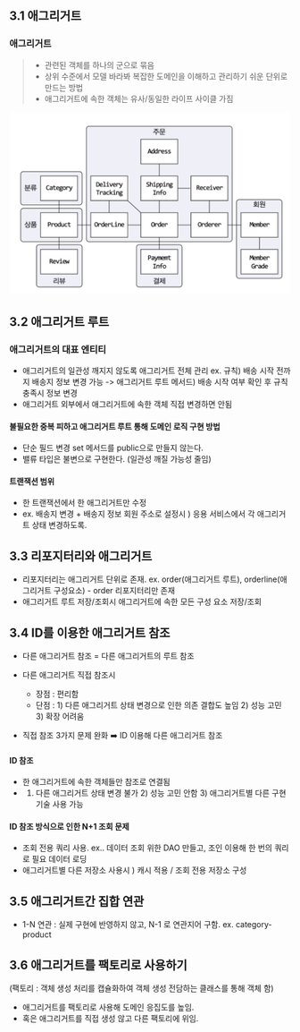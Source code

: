 ## 3.1 애그리거트

### 애그리거트 
> * 관련된 객체를 하나의 군으로 묶음
> * 상위 수준에서 모델 바라봐 복잡한 도메인을 이해하고 관리하기 쉬운 단위로 만드는 방법
> * 애그리거트에 속한 객체는 유사/동일한 라이프 사이클 가짐
> 
![](https://github.com/rigyeonghong/FunDDD/blob/main/rigyeong/CH3/image/Pasted%20image%2020240211182015.png)

## 3.2 애그리거트 루트

### 애그리거트의 대표 엔티티
 * 애그리거트의 일관성 깨지지 않도록 애그리거트 전체 관리 
	   ex. 규칙) 배송 시작 전까지 배송지 정보 변경 가능 -> 애그리거트 루트 메서드) 배송 시작 여부 확인 후 규칙 충족시 정보 변경
 * 애그리거트 외부에서 애그리거트에 속한 객체 직접 변경하면 안됨 

#### 불필요한 중복 피하고 애그리거트 루트 통해 도메인 로직 구현 방법
* 단순 필드 변경 set 메서드를 public으로 만들지 않는다.
* 밸류 타입은 불변으로 구현한다. (일관성 깨질 가능성 줄임)

#### 트랜잭션 범위
* 한 트랜잭션에서 한 애그리거트만 수정
* ex. 배송지 변경 + 배송지 정보 회원 주소로 설정시 ) 응용 서비스에서 각 애그리거트 상태 변경하도록.


## 3.3 리포지터리와 애그리거트

* 리포지터리는 애그리거트 단위로 존재. ex. order(애그리거트 루트), orderline(애그리거트 구성요소) - order 리포지터리만 존재
* 애그리거트 루트 저장/조회시 애그리거트에 속한 모든 구성 요소 저장/조회


## 3.4  ID를 이용한 애그리거트 참조

* 다른 애그리거트 참조 = 다른 애그리거트의 루트 참조
* 다른 애그리거트 직접 참조시
	* 장점 : 편리함
	* 단점 : 1) 다른 애그리거트 상태 변경으로 인한 의존 결합도 높임 2) 성능 고민 3) 확장 어려움

* 직접 참조 3가지 문제 완화 ➡️ ID 이용해 다른 애그리거트 참조
#### ID 참조
* 한 애그리거트에 속한 객체들만 참조로 연결됨 
* 1) 다른 애그리거트 상태 변경 불가 2) 성능 고민 안함 3) 애그리거트별 다른 구현 기술 사용 가능

#### ID 참조 방식으로 인한 N+1 조회 문제
* 조회 전용 쿼리 사용. ex.. 데이터 조회 위한 DAO 만들고, 조인 이용해 한 번의 쿼리로 필요 데이터 로딩 
* 애그리거트별 다른 저장소 사용시 ) 캐시 적용 / 조회 전용 저장소 구성


## 3.5 애그리거트간 집합 연관

* 1-N 연관 : 실제 구현에 반영하지 않고, N-1 로 연관지어 구함. ex. category-product


## 3.6 애그리거트를 팩토리로 사용하기

(팩토리 : 객체 생성 처리를 캡슐화하여 객체 생성 전담하는 클래스를 통해 객체 함)

* 애그리거트를 팩토리로 사용해 도메인 응집도를 높임.
* 혹은 애그리거트를 직접 생성 않고 다른 팩토리에 위임.
